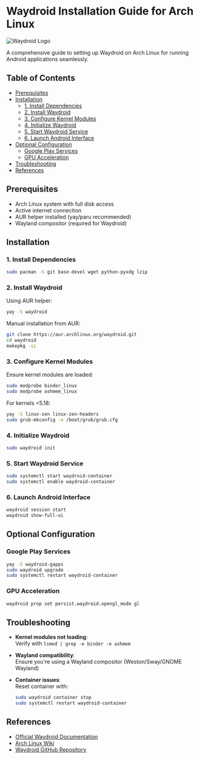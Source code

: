 # Waydroid Installation Guide for Arch Linux

![Waydroid Logo](https://waydro.id/images/waydroid-logo.png)

A comprehensive guide to setting up Waydroid on Arch Linux for running Android applications seamlessly.

## Table of Contents
- [Prerequisites](#prerequisites)
- [Installation](#installation)
  - [1. Install Dependencies](#1-install-dependencies)
  - [2. Install Waydroid](#2-install-waydroid)
  - [3. Configure Kernel Modules](#3-configure-kernel-modules)
  - [4. Initialize Waydroid](#4-initialize-waydroid)
  - [5. Start Waydroid Service](#5-start-waydroid-service)
  - [6. Launch Android Interface](#6-launch-android-interface)
- [Optional Configuration](#optional-configuration)
  - [Google Play Services](#google-play-services)
  - [GPU Acceleration](#gpu-acceleration)
- [Troubleshooting](#troubleshooting)
- [References](#references)

## Prerequisites
- Arch Linux system with full disk access
- Active internet connection
- AUR helper installed (yay/paru recommended)
- Wayland compositor (required for Waydroid)

## Installation

### 1. Install Dependencies
```bash
sudo pacman -S git base-devel wget python-pyxdg lzip
```

### 2. Install Waydroid
Using AUR helper:
```bash
yay -S waydroid
```

Manual installation from AUR:
```bash
git clone https://aur.archlinux.org/waydroid.git
cd waydroid
makepkg -si
```

### 3. Configure Kernel Modules
Ensure kernel modules are loaded:
```bash
sudo modprobe binder_linux
sudo modprobe ashmem_linux
```

For kernels <5.18:
```bash
yay -S linux-zen linux-zen-headers
sudo grub-mkconfig -o /boot/grub/grub.cfg
```

### 4. Initialize Waydroid
```bash
sudo waydroid init
```

### 5. Start Waydroid Service
```bash
sudo systemctl start waydroid-container
sudo systemctl enable waydroid-container
```

### 6. Launch Android Interface
```bash
waydroid session start
waydroid show-full-ui
```

## Optional Configuration

### Google Play Services
```bash
yay -S waydroid-gapps
sudo waydroid upgrade
sudo systemctl restart waydroid-container
```

### GPU Acceleration
```bash
waydroid prop set persist.waydroid.opengl_mode gl
```

## Troubleshooting
- **Kernel modules not loading**:  
  Verify with `lsmod | grep -e binder -e ashmem`
  
- **Wayland compatibility**:  
  Ensure you're using a Wayland compositor (Weston/Sway/GNOME Wayland)

- **Container issues**:  
  Reset container with:
  ```bash
  sudo waydroid container stop
  sudo systemctl restart waydroid-container
  ```

## References
- [Official Waydroid Documentation](https://docs.waydro.id/)
- [Arch Linux Wiki](https://wiki.archlinux.org/title/Waydroid)
- [Waydroid GitHub Repository](https://github.com/waydroid/waydroid)
```
